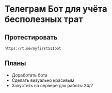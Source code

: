 # Телеграм Бот для учёта бесполезных трат

## Протестировать
```
https://t.me/myfirst511bot
```

## Планы
- Доработать бота
- Сделать визуально красивым
- Запустить на сервере для работы 24/7